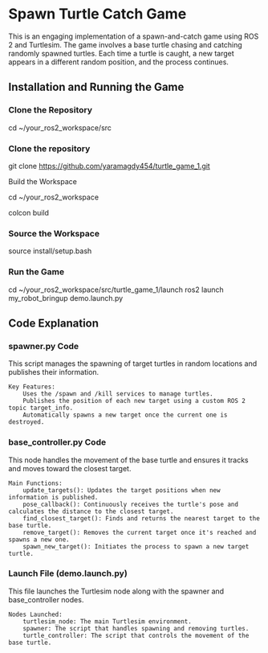 # **Spawn Turtle Catch Game**

This is an engaging implementation of a spawn-and-catch game using ROS 2 and Turtlesim. The game involves a base turtle chasing and catching randomly spawned turtles. Each time a turtle is caught, a new target appears in a different random position, and the process continues.


## **Installation and Running the Game**
### Clone the Repository

cd ~/your_ros2_workspace/src

### **Clone the repository**
git clone https://github.com/yaramagdy454/turtle_game_1.git

Build the Workspace

cd ~/your_ros2_workspace

colcon build

### **Source the Workspace**
source install/setup.bash

### **Run the Game**

cd ~/your_ros2_workspace/src/turtle_game_1/launch
ros2 launch my_robot_bringup demo.launch.py

## **Code Explanation**
### spawner.py Code

This script manages the spawning of target turtles in random locations and publishes their information.

    Key Features:
        Uses the /spawn and /kill services to manage turtles.
        Publishes the position of each new target using a custom ROS 2 topic target_info.
        Automatically spawns a new target once the current one is destroyed.

### base_controller.py Code

This node handles the movement of the base turtle and ensures it tracks and moves toward the closest target.

    Main Functions:
        update_targets(): Updates the target positions when new information is published.
        pose_callback(): Continuously receives the turtle's pose and calculates the distance to the closest target.
        find_closest_target(): Finds and returns the nearest target to the base turtle.
        remove_target(): Removes the current target once it's reached and spawns a new one.
        spawn_new_target(): Initiates the process to spawn a new target turtle.

### Launch File (demo.launch.py)

This file launches the Turtlesim node along with the spawner and base_controller nodes.

    Nodes Launched:
        turtlesim_node: The main Turtlesim environment.
        spawner: The script that handles spawning and removing turtles.
        turtle_controller: The script that controls the movement of the base turtle.
